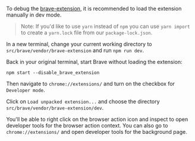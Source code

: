 To debug the [brave-extension](https://github.com/brave/brave-extension), it is recommended to load the extension manually in dev mode.

> Note: If you'd like to use `yarn` instead of `npm` you can use `yarn import` to create a `yarn.lock` file from our `package-lock.json`.

In a new terminal, change your current working directory to `src/brave/vendor/brave-extension` and run `npm run dev`.

Back in your original terminal, start Brave without loading the extension:

```
npm start --disable_brave_extension
```

Then navigate to `chrome://extensions/` and turn on the checkbox for `Developer mode`.

Click on `Load unpacked extension...` and choose the directory `src/brave/vendor/brave-extension/dev`.

You'll be able to right click on the browser action icon and inspect to open developer tools for the browser action context.  You can also go to `chrome://extensions/` and open developer tools for the background page.
